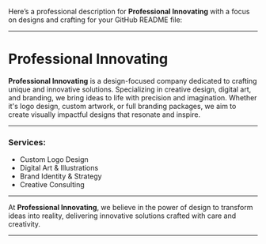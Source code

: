 Here’s a professional description for **Professional Innovating** with a focus on designs and crafting for your GitHub README file:

---

# **Professional Innovating**



**Professional Innovating** is a design-focused company dedicated to crafting unique and innovative solutions. Specializing in creative design, digital art, and branding, we bring ideas to life with precision and imagination. Whether it's logo design, custom artwork, or full branding packages, we aim to create visually impactful designs that resonate and inspire.

---

### **Services:**
- Custom Logo Design
- Digital Art & Illustrations
- Brand Identity & Strategy
- Creative Consulting

---

At **Professional Innovating**, we believe in the power of design to transform ideas into reality, delivering innovative solutions crafted with care and creativity.

---
